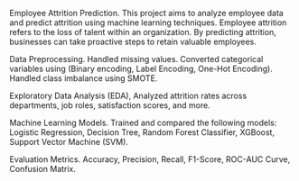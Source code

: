 Employee Attrition Prediction.
This project aims to analyze employee data and predict attrition using machine learning techniques. Employee attrition refers to the loss of talent within an organization. By predicting attrition, businesses can take proactive steps to retain valuable employees.

Data Preprocessing.
Handled missing values.
Converted categorical variables using (Binary encoding, Label Encoding, One-Hot Encoding).
Handled class imbalance using SMOTE.

Exploratory Data Analysis (EDA),
Analyzed attrition rates across departments, job roles, satisfaction scores, and more.

Machine Learning Models.
Trained and compared the following models:
Logistic Regression,
Decision Tree,
Random Forest Classifier,
XGBoost,
Support Vector Machine (SVM).

Evaluation Metrics.
Accuracy,
Precision, Recall, F1-Score,
ROC-AUC Curve,
Confusion Matrix.
